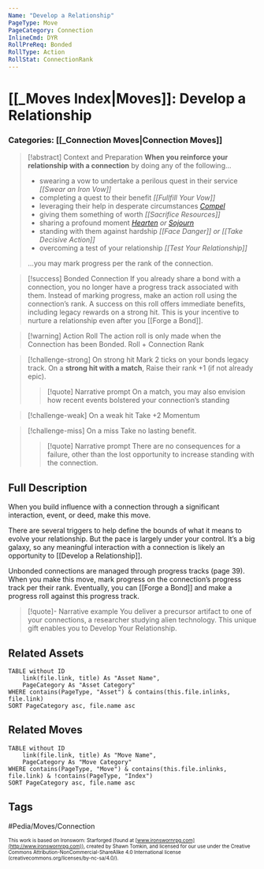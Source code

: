 ```yaml
---
Name: "Develop a Relationship"
PageType: Move
PageCategory: Connection
InlineCmd: DYR
RollPreReq: Bonded
RollType: Action
RollStat: ConnectionRank
---
```

# [[_Moves Index|Moves]]: Develop a Relationship
### Categories: [[_Connection Moves|Connection Moves]]
>[!abstract]  Context and Preparation
>**When you reinforce your relationship with a connection** by doing any of the following...
> - swearing a vow to undertake a perilous quest in their service *[[Swear an Iron Vow]]*
 >-  completing a quest to their benefit *[[Fullfill Your Vow]]*
 >- leveraging their help in desperate circumstances *[Compel](z_Obsi-Forge-Apedia/Moves/Adventure/Compel.md)*
 >- giving them something of worth *[[Sacrifice Resources]]*
 >- sharing a profound moment *[Hearten](z_Obsi-Forge-Apedia/Moves/Recover/Hearten.md) or [Sojourn](z_Obsi-Forge-Apedia/Moves/Recover/Sojourn.md)*
 >- standing with them against hardship *[[Face Danger]] or [[Take Decisive Action]]*
 >- overcoming a test of your relationship *[[Test Your Relationship]]*
 > 
 > ...you may mark progress per the rank of the connection.

> [!success] Bonded Connection
> If you already share a bond with a connection, you no longer have a progress track associated with them. Instead of marking progress, make an action roll using the connection’s rank. A success on this roll offers immediate benefits, including legacy rewards on a strong hit. This is your incentive to nurture a relationship even after you [[Forge a Bond]].

> [!warning] Action Roll
> The action roll is only made when the Connection has been Bonded.
> Roll + Connection Rank

> [!challenge-strong] On strong hit
> Mark 2 ticks on your bonds legacy track.
> On a **strong hit with a match**, Raise their rank +1 (if not already epic).
> >[!quote] Narrative prompt
> >On a match, you may also envision how recent events bolstered your connection’s standing

> [!challenge-weak] On a weak hit
> Take +2 Momentum

> [!challenge-miss] On a miss
> Take no lasting benefit.
> >[!quote] Narrative prompt
> >There are no consequences for a failure, other than the lost opportunity to increase standing with the connection.
## Full Description
When you build influence with a connection through a significant interaction, event, or deed, make this move.

There are several triggers to help define the bounds of what it means to evolve your relationship. But the pace is largely under your control. It’s a big galaxy, so any meaningful interaction with a connection is likely an opportunity to [[Develop a Relationship]]. 

Unbonded connections are managed through progress tracks (page 39). When you make this move, mark progress on the connection’s progress track per their rank. Eventually, you can [[Forge a Bond]] and make a progress roll against this progress track. 


> [!quote]- Narrative example
> You deliver a precursor artifact to one of your connections, a researcher studying alien technology. This unique gift enables you to Develop Your Relationship. 

## Related Assets
```dataview
TABLE without ID
	link(file.link, title) As "Asset Name",
	PageCategory As "Asset Category"
WHERE contains(PageType, "Asset") & contains(this.file.inlinks, file.link)
SORT PageCategory asc, file.name asc
```

## Related Moves
```dataview
TABLE without ID
	link(file.link, title) As "Move Name",
	PageCategory As "Move Category"
WHERE contains(PageType, "Move") & contains(this.file.inlinks, file.link) & !contains(PageType, "Index")
SORT PageCategory asc, file.name asc
```

## Tags
#Pedia/Moves/Connection

<font size=-2>This work is based on Ironsworn: Starforged (found at [www.ironswornrpg.com](http://www.ironswornrpg.com)), created by Shawn Tomkin, and licensed for our use under the Creative Commons Attribution-NonCommercial-ShareAlike 4.0 International license  (creativecommons.org/licenses/by-nc-sa/4.0/).</font>